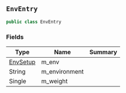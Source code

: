 ## `EnvEntry`

```csharp
public class EnvEntry

```

### Fields

| Type | Name | Summary | 
| --- | --- | --- | 
| [EnvSetup](./EnvSetup.md) | m_env |  | 
| String | m_environment |  | 
| Single | m_weight |  | 


